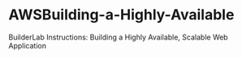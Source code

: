 # AWSBuilding-a-Highly-Available
BuilderLab Instructions: Building a Highly Available, Scalable Web Application
